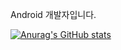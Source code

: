 Android 개발자입니다.

[![Anurag's GitHub stats](https://github-readme-stats.vercel.app/api?username=kdh1123)](https://github.com/kdh1123/github-readme-stats)

